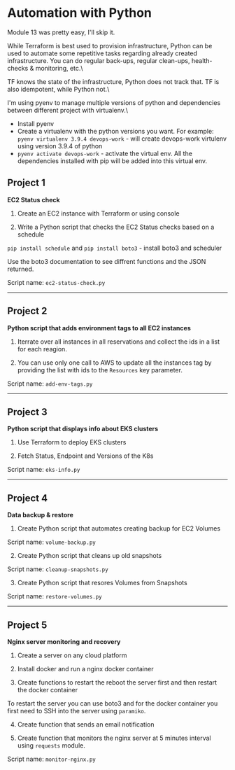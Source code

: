 # Automation with Python

Module 13 was pretty easy, I'll skip it.

While Terraform is best used to provision infrastructure, Python can be used to automate some repetitive tasks regarding already created infrastructure. You can do regular back-ups, regular clean-ups, health-checks & monitoring, etc.\

TF knows the state of the infrastructure, Python does not track that. TF is also idempotent, while Python not.\

I'm using pyenv to manage multiple versions of python and dependencies between different project with virtualenv.\

- Install pyenv
- Create a virtualenv with the python versions you want. For example: `pyenv virtualenv 3.9.4 devops-work` - will create devops-work virtulenv using version 3.9.4 of python
- `pyenv activate devops-work` - activate the virtual env. All the dependencies installed with pip will be added into this virtual env.

## Project 1

**EC2 Status check**

1. Create an EC2 instance with Terraform or using console

2. Write a Python script that checks the EC2 Status checks based on a schedule 

`pip install schedule` and `pip install boto3` - install boto3 and scheduler

Use the boto3 documentation to see diffrent functions and the JSON returned.

Script name: `ec2-status-check.py`

---

## Project 2

**Python script that adds environment tags to all EC2 instances**

1. Iterrate over all instances in all reservations and collect the ids in a list for each reagion. 

2. You can use only one call to AWS to update all the instances tag by providing the list with ids to the `Resources` key parameter.

Script name: `add-env-tags.py`

--- 

## Project 3

**Python script that displays info about EKS clusters**

1. Use Terraform to deploy EKS clusters 

2. Fetch Status, Endpoint and Versions of the K8s

Script name: `eks-info.py`

---

## Project 4

**Data backup & restore**

1. Create Python script that automates creating backup for EC2 Volumes 

Script name: `volume-backup.py`

2. Create Python script that cleans up old snapshots

Script name: `cleanup-snapshots.py`

3. Create Python script that resores Volumes from Snapshots

Script name: `restore-volumes.py`

---

## Project 5

**Nginx server monitoring and recovery**

1. Create a server on any cloud platform

2. Install docker and run a nginx docker container

3. Create functions to restart the reboot the server first and then restart the docker container

To restart the server you can use boto3 and for the docker container you first need to SSH into the server using `paramiko`. 

4. Create function that sends an email notification

5. Create function that monitors the nginx server at 5 minutes interval using `requests` module. 

Script name: `monitor-nginx.py`

